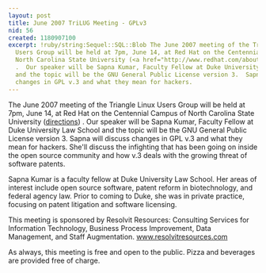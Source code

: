 ```yaml
---
layout: post
title: June 2007 TriLUG Meeting - GPLv3
nid: 56
created: 1180907100
excerpt: !ruby/string:Sequel::SQL::Blob The June 2007 meeting of the Triangle Linux
  Users Group will be held at 7pm, June 14, at Red Hat on the Centennial Campus of
  North Carolina State University (<a href="http://www.redhat.com/about/contact/ww/americas/raleigh.html">directions</a>)
  .  Our speaker will be Sapna Kumar, Faculty Fellow at Duke University Law School
  and the topic will be the GNU General Public License version 3.  Sapna will discuss
  changes in GPL v.3 and what they mean for hackers.
---
```

The June 2007 meeting of the Triangle Linux Users Group will be held at 7pm, June 14, at Red Hat on the Centennial Campus of North Carolina State University (<a href="http://www.redhat.com/about/contact/ww/americas/raleigh.html">directions</a>) .  Our speaker will be Sapna Kumar, Faculty Fellow at Duke University Law School and the topic will be the GNU General Public License version 3.  Sapna will discuss changes in GPL v.3 and what they mean for hackers.  She'll discuss the infighting that has been going on inside the open source community and how v.3 deals with the growing threat of software patents.

Sapna Kumar is a faculty fellow at Duke University Law School.  Her areas of interest include open source software, patent reform in biotechnology, and federal agency law.  Prior to coming to Duke, she was in private practice, focusing on patent litigation and software licensing.

This meeting is sponsored by Resolvit Resources: Consulting Services for Information Technology, Business Process Improvement, Data Management, and Staff Augmentation.  <a href="http://www.resolvitresources.com">www.resolvitresources.com</a>

As always, this meeting is free and open to the public.  Pizza and beverages are provided free of charge.  
